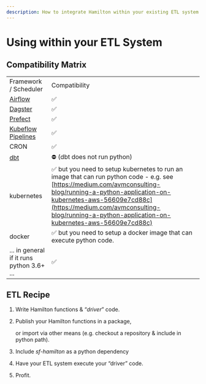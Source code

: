 ```yaml
---
description: How to integrate Hamilton within your existing ETL system.
---
```


# Using within your ETL System

## Compatibility Matrix

|                                                                           |                                                                                                                                                                                                                                                                                                 |
| ------------------------------------------------------------------------- | ----------------------------------------------------------------------------------------------------------------------------------------------------------------------------------------------------------------------------------------------------------------------------------------------- |
| Framework / Scheduler                                                     | Compatibility                                                                                                                                                                                                                                                                                   |
| [Airflow](http://airflow.org)                                             | ✅                                                                                                                                                                                                                                                                                               |
| [Dagster](https://dagster.io)                                             | ✅                                                                                                                                                                                                                                                                                               |
| [Prefect](https://prefect.io)                                             | ✅                                                                                                                                                                                                                                                                                               |
| [Kubeflow Pipelines](https://www.kubeflow.org/docs/components/pipelines/) | ✅                                                                                                                                                                                                                                                                                               |
| CRON                                                                      | ✅                                                                                                                                                                                                                                                                                               |
| [dbt](https://getdbt.com)                                                 | ⛔️ (dbt does not run python)                                                                                                                                                                                                                                                                    |
| kubernetes                                                                | ✅  but you need to setup kubernetes to run an image that can run python code - e.g. see [https://medium.com/avmconsulting-blog/running-a-python-application-on-kubernetes-aws-56609e7cd88c](https://medium.com/avmconsulting-blog/running-a-python-application-on-kubernetes-aws-56609e7cd88c)  |
| docker                                                                    | ✅  but you need to setup a docker image that can execute python code.                                                                                                                                                                                                                           |
| ... in general if it runs python 3.6+ ...                                 | ✅                                                                                                                                                                                                                                                                                               |

## &#x20;ETL Recipe

1. Write Hamilton functions & “_driver_” code.
2.  Publish your Hamilton functions in a package,

    or import via other means (e.g. checkout a repository & include in python path).
3. Include _sf-hamilton_ as a python dependency
4. Have your ETL system execute your “driver” code.
5. Profit.
